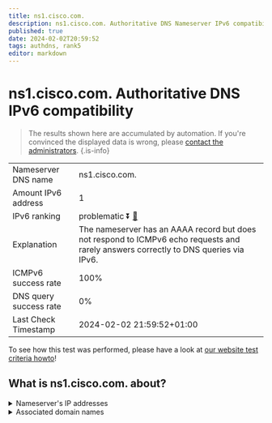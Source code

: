 ```yaml
---
title: ns1.cisco.com.
description: ns1.cisco.com. Authoritative DNS Nameserver IPv6 compatibility
published: true
date: 2024-02-02T20:59:52
tags: authdns, rank5
editor: markdown
---
```


# ns1.cisco.com. Authoritative DNS IPv6 compatibility

> The results shown here are accumulated by automation. If you're convinced the displayed data is wrong, please [contact the administrators](/howto/chat). 
{.is-info}




|   |   |
| - | - |
| Nameserver DNS name | ns1.cisco.com.
| Amount IPv6 address | 1
| IPv6 ranking | problematic :arrow_double_down: [🔗](/howto/ranking) |
| Explanation | The nameserver has an AAAA record but does not respond to ICMPv6 echo requests and rarely answers correctly to DNS queries via IPv6. |
| ICMPv6 success rate | 100%|
| DNS query success rate | 0% |
| Last Check Timestamp | 2024-02-02 21:59:52+01:00 |

To see how this test was performed, please have a look at [our website test criteria howto](/howto/testcriteria/authdns)!


## What is ns1.cisco.com. about?




<details>
<summary>Nameserver's IP addresses</summary>

2001:420:1101:6::a

</details>



<details>
<summary>Associated domain names</summary>

www.cisco.com

</details>
